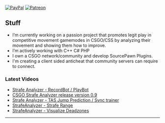 [![PayPal](https://img.shields.io/badge/donate-PayPal-104098.svg?style=plastic&logo=PayPal)](https://paypal.me/spicycurrey)
[![Patreon](https://img.shields.io/badge/support%20me-Patreon-104098.svg?style=plastic&logo=Patreon)](https://www.patreon.com/spicycurrey)
## Stuff
- I’m currently working on a passion project that promotes legit play in competitive movement gamemodes in CSGO/CSS by analyzing their movement and showing them how to improve.
- I’m actively working with C++ C# PHP
- I own a CSGO network/community and develop SourcePawn Plugins.
- I'm creating a client sided anticheat that community servers can require to connect.
### Latest Videos
<!-- YOUTUBE:START -->
- [Strafe Analyzer - RecordBot / PlayBot](https://www.youtube.com/watch?v=nJZk4zuiHkY)
- [CSGO Strafe Analyzer release version 0.9 ](https://www.youtube.com/watch?v=XSQNXGm-n3I)
- [Strafe Analyzer - TAS Jump Prediction / Sync trainer](https://www.youtube.com/watch?v=iY2L3Ftp3VI)
- [StrafeAnalyzer - Strafe Range](https://www.youtube.com/watch?v=nLl8XsQlLqI)
- [StrafeAnalyzer - Visualize Deadzones](https://www.youtube.com/watch?v=6rdJtAcdF4s)
<!-- YOUTUBE:END -->
---
[youtube]: https://www.youtube.com/channel/UC-22kxkKtKnBZugyPFwl9bw
